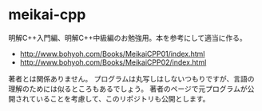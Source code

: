 # meikai-cpp

明解C++入門編、明解C++中級編のお勉強用。本を参考にして適当に作る。
* http://www.bohyoh.com/Books/MeikaiCPP01/index.html
* http://www.bohyoh.com/Books/MeikaiCPP02/index.html

著者とは関係ありません。
プログラムは丸写しはしないつもりですが、言語の理解のためには似るところもあるでしょう。
著者のページで元プログラムが公開されていることを考慮して、このリポジトリも公開とします。
